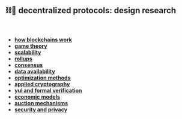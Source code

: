 ## ⛓🧱 decentralized protocols: design research

<br>

* **[how blockchains work](blockchains)**
* **[game theory](game_theory)**
* **[scalability](scalability)**
* **[rollups](rollups)**
* **[consensus](consensus_protocols)**
* **[data availability](data_availability)**
* **[optimization methods](optimization)**
* **[applied cryptography](cryptography)**
* **[yul and formal verification](yul)**
* **[economic models](economic_models)**
* **[auction mechanisms](auction_mechanisms)**
* **[security and privacy](security_and_privacy)**
